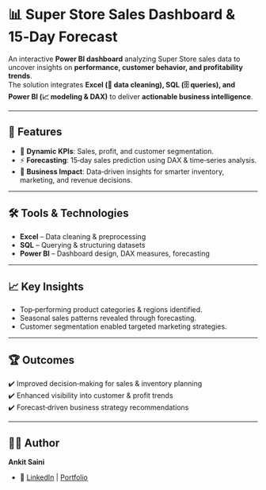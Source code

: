 # 📊 Super Store Sales Dashboard & 15‑Day Forecast  

An interactive **Power BI dashboard** analyzing Super Store sales data to uncover insights on **performance, customer behavior, and profitability trends**.  
The solution integrates **Excel (🧹 data cleaning), SQL (🗄️ queries), and Power BI (📈 modeling & DAX)** to deliver **actionable business intelligence**.  

---

## 🚀 Features  
- 📌 **Dynamic KPIs**: Sales, profit, and customer segmentation.  
- ⚡ **Forecasting**: 15‑day sales prediction using DAX & time‑series analysis.  
- 🎯 **Business Impact**: Data‑driven insights for smarter inventory, marketing, and revenue decisions.  

---

## 🛠️ Tools & Technologies  
- **Excel** – Data cleaning & preprocessing  
- **SQL** – Querying & structuring datasets  
- **Power BI** – Dashboard design, DAX measures, forecasting  

---

## 📈 Key Insights  
- Top‑performing product categories & regions identified.  
- Seasonal sales patterns revealed through forecasting.  
- Customer segmentation enabled targeted marketing strategies.  

---

## 🏆 Outcomes  
✔️ Improved decision‑making for sales & inventory planning  
✔️ Enhanced visibility into customer & profit trends  
✔️ Forecast‑driven business strategy recommendations  

---

## 👨‍💻 Author  
**Ankit Saini**  
- 🔗 [LinkedIn](https://linkedin.com/in/ankitsaini605) | [Portfolio]()  
